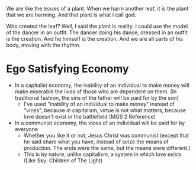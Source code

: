 We are like the leaves of a plant.
When we harm another leaf, it is the plant that we are harming.
And that plant is what I call god.

Who created the leaf?
Well, I said the plant is reality.
I could use the model of the dancer in an outfit.
The dancer doing his dance, dressed in an outfit is the creation.
And he himself is the creation.
And we are all parts of his body, moving with the rhythm.
# Ego Satisfying Economy
- In a capitalist economy, the inability of an individual to make money will make miserable the lives of those who are dependent on them. (In traditional fashion, the sins of the father will be paid for by the son)
	- I've used "inability of an individual to make money" instead of "vices", because in capitalism, virtue is not what matters, because love doesn't exist in the battlefield (MGS 2 Reference)
- In a communist economy, the vices of an individual will be paid for by everyone
	- Whether you like it or not, Jesus Christ was communist (except that he said share what you have, instead of seize the means of production. The ends were the same, but the means were different.)
	- This is by nature, unlike capitalism, a system in which love exists (Like Sky: Children of The Light)